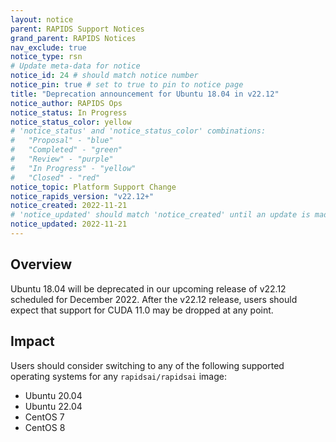 ```yaml
---
layout: notice
parent: RAPIDS Support Notices
grand_parent: RAPIDS Notices
nav_exclude: true
notice_type: rsn
# Update meta-data for notice
notice_id: 24 # should match notice number
notice_pin: true # set to true to pin to notice page
title: "Deprecation announcement for Ubuntu 18.04 in v22.12"
notice_author: RAPIDS Ops
notice_status: In Progress
notice_status_color: yellow
# 'notice_status' and 'notice_status_color' combinations:
#   "Proposal" - "blue"
#   "Completed" - "green"
#   "Review" - "purple"
#   "In Progress" - "yellow"
#   "Closed" - "red"
notice_topic: Platform Support Change
notice_rapids_version: "v22.12+"
notice_created: 2022-11-21
# 'notice_updated' should match 'notice_created' until an update is made
notice_updated: 2022-11-21
---
```


## Overview

Ubuntu 18.04 will be deprecated in our upcoming release of v22.12 scheduled for December 2022. After the v22.12 release, users should expect that support for CUDA 11.0 may be dropped at any point.


## Impact

Users should consider switching to any of the following supported operating systems for any `rapidsai/rapidsai` image:
  - Ubuntu 20.04
  - Ubuntu 22.04
  - CentOS 7
  - CentOS 8
